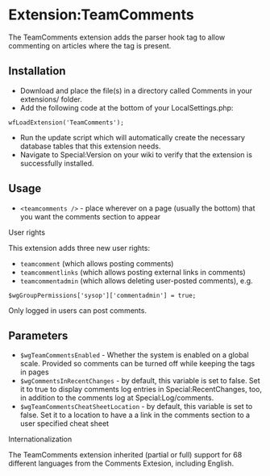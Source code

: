 # Extension:TeamComments
The TeamComments extension adds the <teamcomments /> parser hook tag to allow commenting on articles where the tag is present.

## Installation

* Download and place the file(s) in a directory called Comments in your extensions/ folder.
* Add the following code at the bottom of your LocalSettings.php:

```
wfLoadExtension('TeamComments');
```

* Run the update script which will automatically create the necessary database tables that this extension needs.
* Navigate to Special:Version on your wiki to verify that the extension is successfully installed.

## Usage

* `<teamcomments />` - place wherever on a page (usually the bottom) that you want the comments section to appear

User rights

This extension adds three new user rights:

* `teamcomment` (which allows posting comments)
* `teamcommentlinks` (which allows posting external links in comments)
* `teamcommentadmin` (which allows deleting user-posted comments), e.g.

```
$wgGroupPermissions['sysop']['commentadmin'] = true;
```

Only logged in users can post comments.

## Parameters

* `$wgTeamCommentsEnabled` - Whether the system is enabled on a global scale.  Provided so comments can be turned off while keeping the tags in pages
* `$wgCommentsInRecentChanges` - by default, this variable is set to false. Set it to true to display comments log entries in Special:RecentChanges, too, in addition to the comments log at Special:Log/comments.
* `$wgTeamCommentsCheatSheetLocation` - by default, this variable is set to false.  Set it to a location to have a a link in the comments section to a user specified cheat sheet

Internationalization

The TeamComments extension inherited (partial or full) support for 68 different languages from the Comments Extesion, including English.
